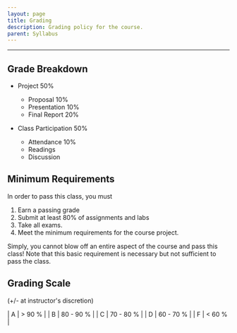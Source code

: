 ```yaml
---
layout: page
title: Grading
description: Grading policy for the course. 
parent: Syllabus
---
```

<!-- 
## Grading
{:.no_toc}

## Table of contents
{: .no_toc .text-delta }

1. TOC
{:toc} -->

---
## Grade Breakdown

* Project 50%
    * Proposal 10%
    * Presentation 10%
    * Final Report 20%

* Class Participation 50%
    * Attendance 10%
    * Readings 
    * Discussion


## Minimum Requirements

In order to pass this class, you must
1. Earn a passing grade
2. Submit at least 80% of assignments and labs
3. Take all exams.
4. Meet the minimum requirements for the course project. 

Simply, you cannot blow off an entire aspect of the course and pass this class! Note that this basic requirement is necessary but not sufficient to pass the class.

## Grading Scale 
(+/- at instructor's discretion)

| A  | > 90 % |
| B  | 80 - 90 % |
| C  | 70 - 80 % |
| D  | 60 - 70 % |
| F  | < 60 % |
